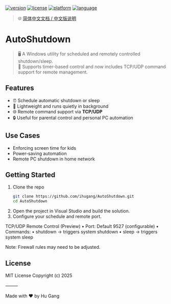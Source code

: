 [![version](https://img.shields.io/badge/version-1.0.0-blue.svg)]()
[![license](https://img.shields.io/github/license/ihugang/AutoShutdown)]()
[![platform](https://img.shields.io/badge/platform-Windows-lightgrey)]()
[![language](https://img.shields.io/badge/language-golang-orange)]()
> 🌐 [简体中文文档 / 中文版说明](./README.zh-Hans.md)
# AutoShutdown

> 🖥️ A Windows utility for scheduled and remotely controlled shutdown/sleep.  
> 📅 Supports timer-based control and now includes TCP/UDP command support for remote management.

## Features

- ⏰ Schedule automatic shutdown or sleep
- 🧠 Lightweight and runs quietly in background
- 🌐 Remote command support via **TCP/UDP**
- 🔒 Useful for parental control and personal PC automation

## Use Cases

- Enforcing screen time for kids
- Power-saving automation
- Remote PC shutdown in home network

## Getting Started

1. Clone the repo
   ```bash
   git clone https://github.com/ihugang/AutoShutdown.git
   cd AutoShutdown
   ```
2.	Open the project in Visual Studio and build the solution.
3.	Configure your schedule and remote port.

TCP/UDP Remote Control (Preview)
	•	Port: Default 9527 (configurable)
	•	Commands:
	•	shutdown → triggers system shutdown
	•	sleep → triggers system sleep

Note: Firewall rules may need to be adjusted.

## License

MIT License
Copyright (c) 2025

⸻

Made with ❤️ by Hu Gang